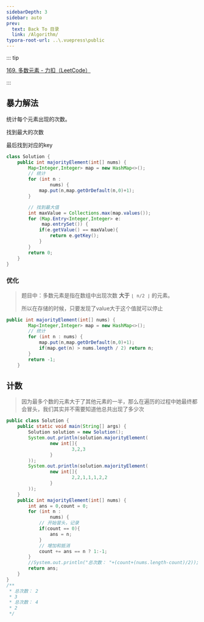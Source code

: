 ```yaml
---
sidebarDepth: 3
sidebar: auto
prev:
  text: Back To 目录
  link: /Algorithm/
typora-root-url: ..\.vuepress\public
---
```


::: tip

[169. 多数元素 - 力扣（LeetCode）](https://leetcode.cn/problems/majority-element/description/?envType=study-plan-v2&envId=top-interview-150)

:::



## 暴力解法

统计每个元素出现的次数。

找到最大的次数

最后找到对应的key

```java
class Solution {
    public int majorityElement(int[] nums) {
        Map<Integer,Integer> map = new HashMap<>();
        // 统计
        for (int n :
                nums) {
            map.put(n,map.getOrDefault(n,0)+1);
        }

        // 找到最大值
        int maxValue = Collections.max(map.values());
        for (Map.Entry<Integer,Integer> e:
             map.entrySet()) {
            if(e.getValue() == maxValue){
                return e.getKey();
            }
        }
        return 0;
    }
}
```



### 优化

> 题目中：多数元素是指在数组中出现次数 **大于** `⌊ n/2 ⌋` 的元素。
>
> 所以在存储的时候，只要发现了value大于这个值就可以停止

```java
public int majorityElement(int[] nums) {
        Map<Integer,Integer> map = new HashMap<>();
        // 统计
        for (int n : nums) {
            map.put(n,map.getOrDefault(n,0)+1);
            if(map.get(n) > nums.length / 2) return n;
        }
        return -1;
    }
```



## 计数

> 因为最多个数的元素大于了其他元素的一半，那么在遍历的过程中她最终都会冒头，我们其实并不需要知道他总共出现了多少次

```java
public class Solution {
    public static void main(String[] args) {
        Solution solution = new Solution();
        System.out.println(solution.majorityElement(
                new int[]{
                        3,2,3
                }
        ));
        System.out.println(solution.majorityElement(
                new int[]{
                        2,2,1,1,1,2,2
                }
        ));
    }
    public int majorityElement(int[] nums) {
        int ans = 0,count = 0;
        for (int n :
                nums) {
            // 开始冒头，记录
            if(count == 0){
                ans = n;
            }
            // 增加和抵消
            count += ans == n ? 1:-1;
        }
        //System.out.println("总次数： "+(count+(nums.length-count)/2));
        return ans;
    }
}
/**
 * 总次数： 2
 * 3
 * 总次数： 4
 * 2
 */
```

